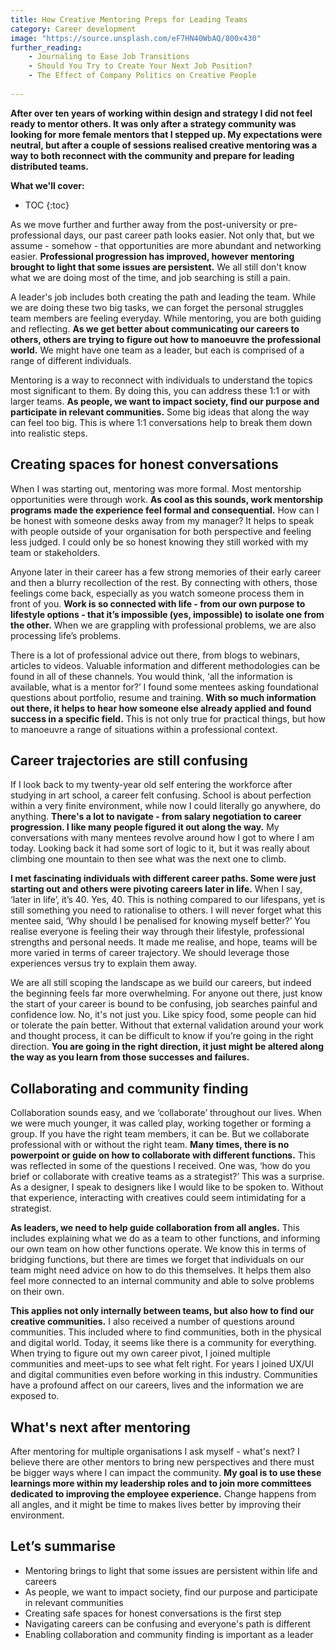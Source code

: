 ```yaml
---
title: How Creative Mentoring Preps for Leading Teams
category: Career development
image: "https://source.unsplash.com/eF7HN40WbAQ/800x430"
further_reading:
    - Journaling to Ease Job Transitions
    - Should You Try to Create Your Next Job Position?
    - The Effect of Company Politics on Creative People
    
---
```


**After over ten years of working within design and strategy I did not feel ready to mentor others. It was only after a strategy community was looking for more female mentors that I stepped up. My expectations were neutral, but after a couple of sessions realised creative mentoring was a way to both reconnect with the community and prepare for leading distributed teams.**

**What we'll cover:**
* TOC
{:toc}

As we move further and further away from the post-university or pre-professional days, our past career path looks easier. Not only that, but we assume - somehow - that opportunities are more abundant and networking easier. **Professional progression has improved, however mentoring brought to light that some issues are persistent.** We all still don't know what we are doing most of the time, and job searching is still a pain. 

A leader's job includes both creating the path and leading the team. While we are doing these two big tasks, we can forget the personal struggles team members are feeling everyday. While mentoring, you are both guiding and reflecting. **As we get better about communicating our careers to others, others are trying to figure out how to manoeuvre the professional world.** We might have one team as a leader, but each is comprised of a range of different individuals. 

Mentoring is a way to reconnect with individuals to understand the topics most significant to them. By doing this, you can address these 1:1 or with larger teams. **As people, we want to impact society, find our purpose and participate in relevant communities.** Some big ideas that along the way can feel too big. This is where 1:1 conversations help to break them down into realistic steps.

## Creating spaces for honest conversations

When I was starting out, mentoring was more formal. Most mentorship opportunities were through work. **As cool as this sounds, work mentorship programs made the experience feel formal and consequential.** How can I be honest with someone desks away from my manager? It helps to speak with people outside of your organisation for both perspective and feeling less judged. I could only be so honest knowing they still worked with my team or stakeholders. 

Anyone later in their career has a few strong memories of their early career and then a blurry recollection of the rest. By connecting with others, those feelings come back, especially as you watch someone process them in front of you. **Work is so connected with life - from our own purpose to lifestyle options - that it’s impossible (yes, impossible) to isolate one from the other.** When we are grappling with professional problems, we are also processing life’s problems. 

There is a lot of professional advice out there, from blogs to webinars, articles to videos. Valuable information and different methodologies can be found in all of these channels. You would think, ‘all the information is available, what is a mentor for?’ I found some mentees asking foundational questions about portfolio, resume and training. **With so much information out there, it helps to hear how someone else already applied and found success in a specific field.** This is not only true for practical things, but how to manoeuvre a range of situations within a professional context. 

## Career trajectories are still confusing 

If I look back to my twenty-year old self entering the workforce after studying in art school, a career felt confusing. School is about perfection within a very finite environment, while now I could literally go anywhere, do anything. **There's a lot to navigate - from salary negotiation to career progression. I like many people figured it out along the way.** My conversations with many mentees revolve around how I got to where I am today. Looking back it had some sort of logic to it, but it was really about climbing one mountain to then see what was the next one to climb.

**I met fascinating individuals with different career paths. Some were just starting out and others were pivoting careers later in life.** When I say, ‘later in life’, it’s 40. Yes, 40. This is nothing compared to our lifespans, yet is still something you need to rationalise to others. I will never forget what this mentee said, ‘Why should I be penalised for knowing myself better?’ You realise everyone is feeling their way through their lifestyle, professional strengths and personal needs. It made me realise, and hope, teams will be more varied in terms of career trajectory. We should leverage those experiences versus try to explain them away. 

We are all still scoping the landscape as we build our careers, but indeed the beginning feels far more overwhelming. For anyone out there, just know the start of your career is bound to be confusing, job searches painful and confidence low. No, it's not just you. Like spicy food, some people can hid or tolerate the pain better. Without that external validation around your work and thought process, it can be difficult to know if you’re going in the right direction. **You are going in the right direction, it just might be altered along the way as you learn from those successes and failures.**

## Collaborating and community finding

Collaboration sounds easy, and we ‘collaborate’ throughout our lives. When we were much younger, it was called play, working together or forming a group. If  you have the right team members, it can be. But we collaborate professional with or without the right team. **Many times, there is no powerpoint or guide on how to collaborate with different functions.** This was reflected in some of the questions I received. One was, ‘how do you brief or collaborate with creative teams as a strategist?’ This was a surprise. As a designer, I speak to designers like I would like to be spoken to. Without that experience, interacting with creatives could seem intimidating for a strategist. 

**As leaders, we need to help guide collaboration from all angles.** This includes explaining what we do as a team to other functions, and informing our own team on how other functions operate. We know this in terms of bridging functions, but there are times we forget that individuals on our team might need advice on how to do this themselves. It helps them also feel more connected to an internal community and able to solve problems on their own.

**This applies not only internally between teams, but also how to find our creative communities.** I also received a number of questions around communities. This included where to find communities, both in the physical and digital world. Today, it seems like there is a community for everything. When trying to figure out my own career pivot, I joined multiple communities and meet-ups to see what felt right. For years I joined UX/UI and digital communities even before working in this industry. Communities have a profound affect on our careers, lives and the information we are exposed to. 

## What's next after mentoring

After mentoring for multiple organisations I ask myself - what's next? I believe there are other mentors to bring new perspectives and there must be bigger ways where I can impact the community. **My goal is to use these learnings more within my leadership roles and to join more committees dedicated to improving the employee experience.** Change happens from all angles, and it might be time to makes lives better by improving their environment. 

## Let’s summarise

- Mentoring brings to light that some issues are persistent within life and careers
- As people, we want to impact society, find our purpose and participate in relevant communities
- Creating safe spaces for honest conversations is the first step
- Navigating careers can be confusing and everyone's path is different
- Enabling collaboration and community finding is important as a leader
